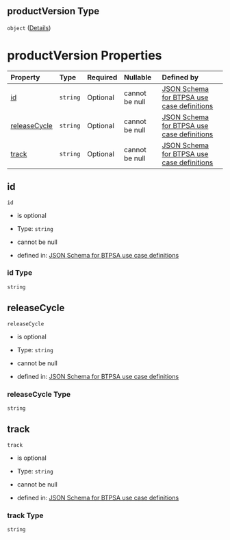 ## productVersion Type

`object` ([Details](btpsa-usecase-properties-services-items-allof-1-then-allof-37-then-allof-2-then-properties-parameters-properties-data-properties-productversion.md))

# productVersion Properties

| Property                      | Type     | Required | Nullable       | Defined by                                                                                                                                                                                                                                                                                                                                                                                      |
| :---------------------------- | :------- | :------- | :------------- | :---------------------------------------------------------------------------------------------------------------------------------------------------------------------------------------------------------------------------------------------------------------------------------------------------------------------------------------------------------------------------------------------- |
| [id](#id)                     | `string` | Optional | cannot be null | [JSON Schema for BTPSA use case definitions](btpsa-usecase-properties-services-items-allof-1-then-allof-37-then-allof-2-then-properties-parameters-properties-data-properties-productversion-properties-id.md "undefined#/properties/services/items/allOf/1/then/allOf/37/then/allOf/2/then/properties/parameters/properties/data/properties/productVersion/properties/id")                     |
| [releaseCycle](#releasecycle) | `string` | Optional | cannot be null | [JSON Schema for BTPSA use case definitions](btpsa-usecase-properties-services-items-allof-1-then-allof-37-then-allof-2-then-properties-parameters-properties-data-properties-productversion-properties-releasecycle.md "undefined#/properties/services/items/allOf/1/then/allOf/37/then/allOf/2/then/properties/parameters/properties/data/properties/productVersion/properties/releaseCycle") |
| [track](#track)               | `string` | Optional | cannot be null | [JSON Schema for BTPSA use case definitions](btpsa-usecase-properties-services-items-allof-1-then-allof-37-then-allof-2-then-properties-parameters-properties-data-properties-productversion-properties-track.md "undefined#/properties/services/items/allOf/1/then/allOf/37/then/allOf/2/then/properties/parameters/properties/data/properties/productVersion/properties/track")               |

## id



`id`

*   is optional

*   Type: `string`

*   cannot be null

*   defined in: [JSON Schema for BTPSA use case definitions](btpsa-usecase-properties-services-items-allof-1-then-allof-37-then-allof-2-then-properties-parameters-properties-data-properties-productversion-properties-id.md "undefined#/properties/services/items/allOf/1/then/allOf/37/then/allOf/2/then/properties/parameters/properties/data/properties/productVersion/properties/id")

### id Type

`string`

## releaseCycle



`releaseCycle`

*   is optional

*   Type: `string`

*   cannot be null

*   defined in: [JSON Schema for BTPSA use case definitions](btpsa-usecase-properties-services-items-allof-1-then-allof-37-then-allof-2-then-properties-parameters-properties-data-properties-productversion-properties-releasecycle.md "undefined#/properties/services/items/allOf/1/then/allOf/37/then/allOf/2/then/properties/parameters/properties/data/properties/productVersion/properties/releaseCycle")

### releaseCycle Type

`string`

## track



`track`

*   is optional

*   Type: `string`

*   cannot be null

*   defined in: [JSON Schema for BTPSA use case definitions](btpsa-usecase-properties-services-items-allof-1-then-allof-37-then-allof-2-then-properties-parameters-properties-data-properties-productversion-properties-track.md "undefined#/properties/services/items/allOf/1/then/allOf/37/then/allOf/2/then/properties/parameters/properties/data/properties/productVersion/properties/track")

### track Type

`string`
